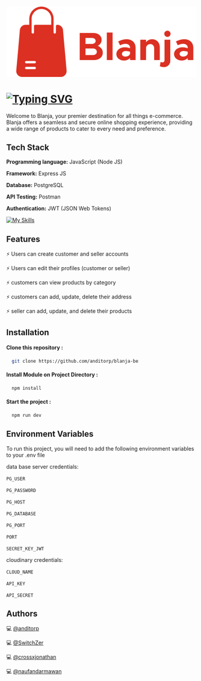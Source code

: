 ![Logo](./assets/logo-readme.png)

# [![Typing SVG](https://readme-typing-svg.demolab.com?font=Fira+Code&weight=500&size=26&pause=1000&color=DB3022&random=false&width=435&lines=Blanja+Back+End+Application)](https://git.io/typing-svg)

Welcome to Blanja, your premier destination for all things e-commerce. Blanja offers a seamless and secure online shopping experience, providing a wide range of products to cater to every need and preference.

## Tech Stack

**Programming language:** JavaScript (Node JS)

**Framework:** Express JS

**Database:** PostgreSQL

**API Testing:** Postman

**Authentication:** JWT (JSON Web Tokens)

[![My Skills](https://skillicons.dev/icons?i=js,nodejs,express,redis,postgres,postman,vercel)](https://skillicons.dev)

## Features

⚡ Users can create customer and seller accounts

⚡ Users can edit their profiles (customer or seller)

⚡ customers can view products by category

⚡ customers can add, update, delete their address

⚡ seller can add, update, and delete their products

## Installation

#### Clone this repository :

```bash
  git clone https://github.com/anditorp/blanja-be
```

#### Install Module on Project Directory :

```bash
  npm install
```

#### Start the project :

```bash
  npm run dev
```

## Environment Variables

To run this project, you will need to add the following environment variables to your .env file

data base server credentials:

`PG_USER`

`PG_PASSWORD`

`PG_HOST`

`PG_DATABASE`

`PG_PORT`

`PORT`

`SECRET_KEY_JWT`

cloudinary credentials:

`CLOUD_NAME`

`API_KEY`

`API_SECRET`

## Authors

💻 [@anditorp](https://github.com/anditorp)

💻 [@SwitchZer](https://github.com/SwitchZer)

💻 [@crossxjonathan](https://github.com/crossxjonathan)

💻 [@naufandarmawan](https://github.com/naufandarmawan)
